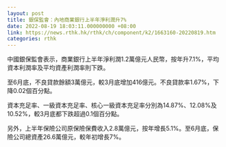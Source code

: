 ```yaml
---
layout: post
title: 銀保監會：內地商業銀行上半年淨利潤升7%
date: 2022-08-19 18:03:11.000000000 +08:00
link: https://news.rthk.hk/rthk/ch/component/k2/1663160-20220819.htm
categories: rthk
---
```


中國銀保監會表示，商業銀行上半年淨利潤1.2萬億元人民幣，按年升7.1%，平均資本利潤率及平均資產利潤率則下跌。

至6月底，不良貸款餘額3萬億元，較3月底增加416億元。不良貸款率1.67%，下降0.02個百分點。

資本充足率、一級資本充足率、核心一級資本充足率分別為14.87%、12.08%及10.52%，較3月底都下跌超過0.1個百分點。

另外，上半年保險公司原保險保費收入2.8萬億元，按年增長5.1%。至6月底，保險公司總資產26.6萬億元，較年初增長7%。
